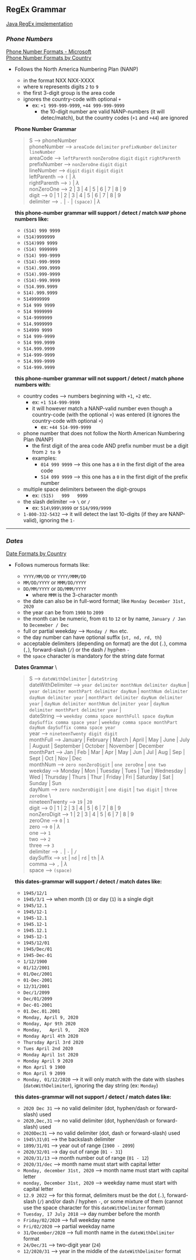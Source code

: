 ## RegEx Grammar
[Java RegEx implementation](https://github.com/PaoloJr90/ConcordiaCS/tree/main/COMP5361/programmingAssignment2)
### _Phone Numbers_
[Phone Number Formats - Microsoft](https://learn.microsoft.com/en-us/globalization/locale/telephone-numbers) \
[Phone Number Formats by Country](https://en.wikipedia.org/wiki/National_conventions_for_writing_telephone_numbers#United_States,_Canada,_and_other_NANP_countries)

- Follows the North America Numbering Plan (NANP)
    - in the format NXX NXX-XXXX
    - where `N` represents digits `2` to `9`
    - the first 3-digit group is the area code
    - ignores the country-code with optional `+`
        - ex: `+1 999-999-9999`, `+44 999-999-9999`
            - the 10-digit number are valid NANP-numbers (it will detec/match), but the country codes (`+1` and `+44`) are ignored

    **Phone Number Grammar**
    > S --> phoneNumber \
    > phoneNumber --> `areaCode` `delimiter` `prefixNumber` `delimiter` `lineNumber` \
    > areaCode --> `leftParenth` `nonZeroOne` `digit` `digit` `rightParenth` \
    > prefixNumber --> `nonZeroOne` `digit` `digit` \
    > lineNumber --> `digit` `digit` `digit` `digit` \
    > leftParenth --> `(` | $\lambda$ \
    > rightParenth --> `)` | $\lambda$ \
    > nonZeroOne --> 2 | 3 | 4 | 5 | 6 | 7 | 8 | 9 \
    > digit -->  0 | 1 | 2 | 3 | 4 | 5 | 6 | 7 | 8 | 9 \
    > delimiter --> `.` | `-` | `(space)` | $\lambda$

   **this phone-number grammar will support / detect / match `NANP` phone numbers like:**
    - `(514) 999 9999`
    - `(514)9999999`
    - `(514)999 9999`
    - `(514) 9999999`
    - `(514) 999-9999`
    - `(514)-999-9999`
    - `(514).999.9999`
    - `(514).999-9999`
    - `(514)-999.9999`
    - `(514.999.9999`
    - `514).999.9999`
    - `5149999999`
    - `514 999 9999`
    - `514 9999999`
    - `514-9999999`
    - `514.9999999`
    - `514999 9999`
    - `514 999-9999`
    - `514 999.9999`
    - `514.999.9999`
    - `514-999-9999`
    - `514.999-9999`
    - `514-999.9999`

    
    **this phone-number grammar will not support / detect / match phone numbers with:**
    - country codes --> numbers beginning with `+1`, `+2` etc.
        - ex: `+1 514-999-9999`
        - it will however match a NANP-valid number even though a country-code (with the optional `+`) was entered (it ignores the country-code with optional `+`)
            - ex: `+44 514-999-9999`
    - phone number that does not follow the North American Numbering Plan (NANP)
        - the first digit of the area code AND prefix number must be a digit from `2 to 9`
        - examples: 
            - `014 999 9999` --> this one has a `0` in the first digit of the area code
            - `514 099 9999` --> this one has a `0` in the first digit of the prefix number
    - multiple space delimiters between the digit-groups
        - ex: `(515)   999   9999`
    - the slash delimiter --> `\` or `/`
        - ex: `514\999\9999` or `514/999/9999` 
    - `1-800-332-5432` --> it will detect the last 10-digits (if they are NANP-valid), ignoring the `1-`

---

### _Dates_
[Date Formats by Country](https://en.wikipedia.org/wiki/List_of_date_formats_by_country)

- Follows numerous formats like:
    - `YYYY/MM/DD` or `YYYY/MMM/DD` 
    - `MM/DD/YYYY` or `MMM/DD/YYYY`
    - `DD/MM/YYYY` or `DD/MMM/YYYY`
        - where `MMM` is the 3-character month
    - the date can also be in full-word format; like `Monday December 31st, 2020`
    - the year can be from `1900` to `2099`
    - the month can be numeric, from `01` to `12` or by name, `January / Jan` to `Decemeber / Dec`
    - full or partial weekday --> `Monday / Mon` etc.
    - the day number can have optional suffix (`st, nd, rd, th`)
    - acceptable delimiters (depending on format) are the dot (`.`), comma (`,`), forward-slash (`/`) or the dash / hyphen `-`
    - the `space` character is mandatory for the string date format

    **Dates Grammar** \
    > S -->  `dateWithDelimiter` | `dateString` \
    > dateWithDelimiter -->  `year delimiter monthNum delimiter dayNum` | `year delimiter monthPart delimiter dayNum` | `monthNum delimiter dayNum delimiter year` | `monthPart delimiter dayNum delimiter year` | `dayNum delimiter monthNum delimiter year` |  `dayNum delimiter monthPart delimiter year` |  \
    > dateString --> `weekday comma space monthFull space dayNum daySuffix comma space year` | `weekday comma space monthPart dayNum daySuffix comma space year` \
    > year -->  `nineteenTwenty digit digit` \
    > monthFull --> January | February | March | April | May | June | July | August | September | October | November | December \
    > monthPart --> Jan | Feb | Mar | Apr | May | Jun | Jul | Aug | Sep | Sept | Oct | Nov | Dec \
    > monthNum --> `zero nonZeroDigit` | `one zeroOne` | `one two` \
    > weekday --> Monday | Mon | Tuesday | Tues | Tue | Wednesday | Wed | Thursday | Thurs | Thur | Friday | Fri | Saturday | Sat | Sunday | Sun \
    > dayNum --> `zero nonZeroDigit` | `one digit` | `two digit` | `three zeroOne`  \  
    > nineteenTwenty --> `19` | `20` \
    > digit --> 0 | 1 | 2 | 3 | 4 | 5 | 6 | 7 | 8 | 9 \
    > nonZeroDigit --> 1 | 2 | 3 | 4 | 5 | 6 | 7 | 8 | 9 \
    > zeroOne --> `0` | `1` \
    > zero --> `0` | $\lambda$ \
    > one --> `1` \
    > two --> `2` \
    > three --> `3` \
    > delimiter --> `.` | `-` | `/` \
    > daySuffix --> `st` | `nd` | `rd` | `th` | $\lambda$ \
    > comma --> `,` | $\lambda$ \
    > space --> `(space)`

    **this dates-grammar will support / detect / match dates like:**
    - `1945/12/1`
    - `1945/3/1` --> when month (`3`) or day (`1`) is a single digit
    - `1945/12.1`
    - `1945/12-1`
    - `1945-12.1`
    - `1945.12-1`
    - `1945.12.1`
    - `1945-12-1`
    - `1945/12/01`
    - `1945/Dec/01`
    - `1945-Dec-01`
    - `1/12/1900`
    - `01/12/2001`
    - `01/Dec/2001`
    - `01-Dec-2001`
    - `12/31/2001`
    - `Dec/1/2099`
    - `Dec/01/2099`
    - `Dec-01-2001`
    - `01.Dec.01.2001`
    - `Monday, April 9, 2020`
    - `Monday, Apr 9th 2020`
    - `Monday,   April 9,   2020`
    - `Monday April 4th 2020`
    - `Thursday April 3rd 2020`
    - `Tues April 2nd 2020`
    - `Monday April 1st 2020`
    - `Monday April 9 2020`
    - `Mon April 9 1900`
    - `Mon April 9 2099`
    - `Monday, 01/12/2020` --> it will only match with the date with slashes (`dateWithDelimiter`), ignoring the day string (ex: `Monday`)


    **this dates-grammar will not support / detect / match dates like:**
    - `2020 Dec 31` --> no valid delimiter (dot, hyphen/dash or forward-slash) used
    - `2020,Dec,31` --> no valid delimiter (dot, hyphen/dash or forward-slash) used
    - `2020Dec31` --> no valid delimiter (dot, dash or forward-slash) used
    - `1945\31\01` --> the backslash delimiter
    - `1899/31/01` --> year out of range (`1900 - 2099`)
    - `2020/32/01` --> day out of range (`01 - 31`)
    - `2020/31/13` --> month number out of range (`01 - 12`)
    - `2020/31/dec` --> month name must start with capital letter
    - `Monday, december 31st, 2020` --> month name must start with capital letter
    - `monday, December 31st, 2020` --> weekday name must start with capital letter
    - `12.9 2022` --> for this format, delimiters must be the dot (`.`), forward-slash (`/`) and/or dash / hyphen `-`, or some mixture of them (cannot use the space character for this `dateWithDelimiter` format)
    - `Tuesday, 17 July 2018` --> day number before the month
    - `Friday/02/2020` --> full weekday name
    - `Fri/02/2020` --> partial weekday name
    - `31/December/2020` --> full month name in the `dateWithDelimiter` format
    - `24/Dec/31` --> two-digit year (`24`)
    - `12/2020/31` --> year in the middle of the `dateWithDelimiter` format